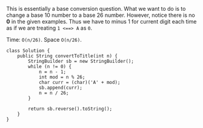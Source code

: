This is essentially a base conversion question. What we want to do is to change a base 10 number to a base 26 number. However, notice there is no __0__ in the given examples. Thus we have to minus 1 for current digit each time as if we are treating `1 <==> A` as `0`.

Time: `O(n/26)`. 
Space `O(n/26)`.

```
class Solution {
    public String convertToTitle(int n) {
        StringBuilder sb = new StringBuilder();
        while (n != 0) {
            n = n - 1;
            int mod = n % 26;
            char curr = (char)('A' + mod);
            sb.append(curr);
            n = n / 26;
        }
        
        return sb.reverse().toString();
    }
}
```
